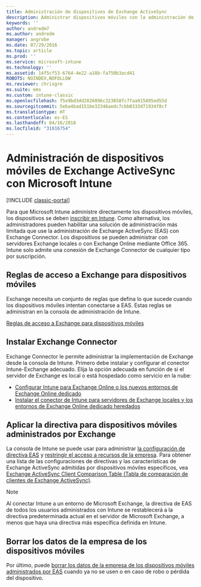 ```yaml
---
title: Administración de dispositivos de Exchange ActiveSync
description: Administrar dispositivos móviles con la administración de Exchange ActiveSync (EAS) mediante Exchange Connector
keywords: ''
author: andredm7
ms.author: andredm
manager: angrobe
ms.date: 07/29/2016
ms.topic: article
ms.prod: ''
ms.service: microsoft-intune
ms.technology: ''
ms.assetid: 14f5cf53-6764-4e22-a18b-fa750b3acd41
ROBOTS: NOINDEX,NOFOLLOW
ms.reviewer: chrisgre
ms.suite: ems
ms.custom: intune-classic
ms.openlocfilehash: f5e9bd3dd2026096c323858fc7faa915895ed55d
ms.sourcegitcommit: 5eba4bad151be32346aedc7cbb0333d71934f8cf
ms.translationtype: HT
ms.contentlocale: es-ES
ms.lasthandoff: 04/16/2018
ms.locfileid: "31016754"
---
```

# <a name="exchange-activesync-mobile-device-management-with-microsoft-intune"></a>Administración de dispositivos móviles de Exchange ActiveSync con Microsoft Intune

[!INCLUDE [classic-portal](../includes/classic-portal.md)]

Para que Microsoft Intune administre directamente los dispositivos móviles, los dispositivos se deben [inscribir en Intune](prerequisites-for-enrollment.md). Como alternativa, los administradores pueden habilitar una solución de administración más limitada que use la administración de Exchange ActiveSync (EAS) con Exchange Connector. Los dispositivos se pueden administrar con servidores Exchange locales o con Exchange Online mediante Office 365. Intune solo admite una conexión de Exchange Connector de cualquier tipo por suscripción.

## <a name="exchange-access-rules-for-mobile-devices"></a>Reglas de acceso a Exchange para dispositivos móviles ##

Exchange necesita un conjunto de reglas que defina lo que sucede cuando los dispositivos móviles intentan conectarse a EAS. Estas reglas se administran en la consola de administración de Intune.

[Reglas de acceso a Exchange para dispositivos móviles](exchange-access-rules-for-mobile-devices.md)

## <a name="install-the-exchange-connector"></a>Instalar Exchange Connector
Exchange Connector le permite administrar la implementación de Exchange desde la consola de Intune. Primero debe instalar y configurar el conector Intune-Exchange adecuado. Elija la opción adecuada en función de si el servidor de Exchange es local o está hospedado como servicio en la nube:

-   [Configurar Intune para Exchange Online o los nuevos entornos de Exchange Online dedicado](intune-service-to-service-exchange-connector.md)
-   [Instalar el conector de Intune para servidores de Exchange locales y los entornos de Exchange Online dedicado heredados](intune-on-premises-exchange-connector.md)


## <a name="apply-policy-for-exchange-managed-mobile-devices"></a>Aplicar la directiva para dispositivos móviles administrados por Exchange
La consola de Intune se puede usar para administrar [la configuración de directiva EAS](exchange-activesync-policy-settings-in-microsoft-intune.md) y [restringir el acceso a recursos de la empresa](restrict-access-to-email-and-o365-services-with-microsoft-intune.md). Para obtener una lista de las configuraciones de directivas y las características de Exchange ActiveSync admitidas por dispositivos móviles específicos, vea [Exchange ActiveSync Client Comparison Table (Tabla de comparación de clientes de Exchange ActiveSync)](http://go.microsoft.com/fwlink/?LinkId=247270).

> [!NOTE]
> Al conectar Intune a un entorno de Microsoft Exchange, la directiva de EAS de todos los usuarios administrados con Intune se restablecerá a la directiva predeterminada actual en el servidor de Microsoft Exchange, a menos que haya una directiva más específica definida en Intune.

## <a name="wipe-company-data-from-mobile-devices"></a>Borrar los datos de la empresa de los dispositivos móviles
Por último, puede [borrar los datos de la empresa de los dispositivos móviles administrados por EAS](wipe-for-exchange-managed-mobile-devices.md) cuando ya no se usen o en caso de robo o pérdida del dispositivo.
